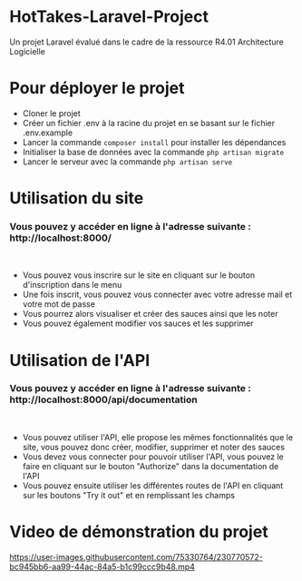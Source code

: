 # HotTakes-Laravel-Project
Un projet Laravel évalué dans le cadre de la ressource R4.01 Architecture Logicielle

# Pour déployer le projet
- Cloner le projet
- Créer un fichier .env à la racine du projet en se basant sur le fichier .env.example
- Lancer la commande `composer install` pour installer les dépendances
- Initialiser la base de données avec la commande `php artisan migrate`
- Lancer le serveur avec la commande `php artisan serve`


# Utilisation du site
### Vous pouvez y accéder en ligne à l'adresse suivante : http://localhost:8000/

<br>

- Vous pouvez vous inscrire sur le site en cliquant sur le bouton d'inscription dans le menu
- Une fois inscrit, vous pouvez vous connecter avec votre adresse mail et votre mot de passe
- Vous pourrez alors visualiser et créer des sauces ainsi que les noter
- Vous pouvez également modifier vos sauces et les supprimer

# Utilisation de l'API
### Vous pouvez y accéder en ligne à l'adresse suivante : http://localhost:8000/api/documentation

<br>

- Vous pouvez utiliser l'API, elle propose les mêmes fonctionnalités que le site, vous pouvez donc créer, modifier, supprimer et noter des sauces
- Vous devez vous connecter pour pouvoir utiliser l'API, vous pouvez le faire en cliquant sur le bouton "Authorize" dans la documentation de l'API
- Vous pouvez ensuite utiliser les différentes routes de l'API en cliquant sur les boutons "Try it out" et en remplissant les champs


# Video de démonstration du projet



https://user-images.githubusercontent.com/75330764/230770572-bc945bb6-aa99-44ac-84a5-b1c99ccc9b48.mp4


